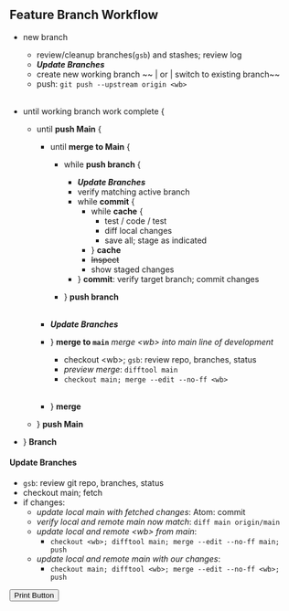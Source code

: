 ## Feature Branch Workflow

- new branch
  - review/cleanup branches(`gsb`) and stashes; review log
  - ***Update Branches***
  - create new working branch ~~ | or | switch to existing branch~~
  - push: `git push --upstream origin <wb>`<br/><br/>

- until working branch work complete {
  - until **push Main** {
    - until **merge to Main** {

      - while **push branch** {
        - ***Update Branches***
        - verify matching active branch
        - while **commit** {
          - while **cache** {
            - test / code / test
            - diff local changes
            - save all; stage as indicated
          - } **cache**
          - ~~Inspect~~
          - show staged changes
        - } **commit**: verify target branch; commit changes

      - } **push branch**
<br/><br/>
    - ***Update Branches***
    - } **merge to `main`** *merge &lt;wb&gt; into main line of development*
      - checkout &lt;wb&gt;; `gsb`: review repo, branches, status
      - *preview merge*: `difftool main`
      - `checkout main; merge --edit --no-ff <wb>`<br><br>
    - } **merge**
  - } **push Main**
- } **Branch**

#### Update Branches
- `gsb`: review git repo, branches, status
- checkout main; fetch
- if changes:
  - *update local main with fetched changes*: Atom: commit
  - *verify local and remote main now match*: `diff main origin/main`
  - *update local and remote &lt;wb&gt; from main*:
    - `checkout <wb>; difftool main; merge --edit --no-ff main; push`
  - *update local and remote main with our changes*:
    - `checkout main; difftool <wb>; merge --edit --no-ff <wb>; push`

<button onclick="window.print()">Print Button</button>
